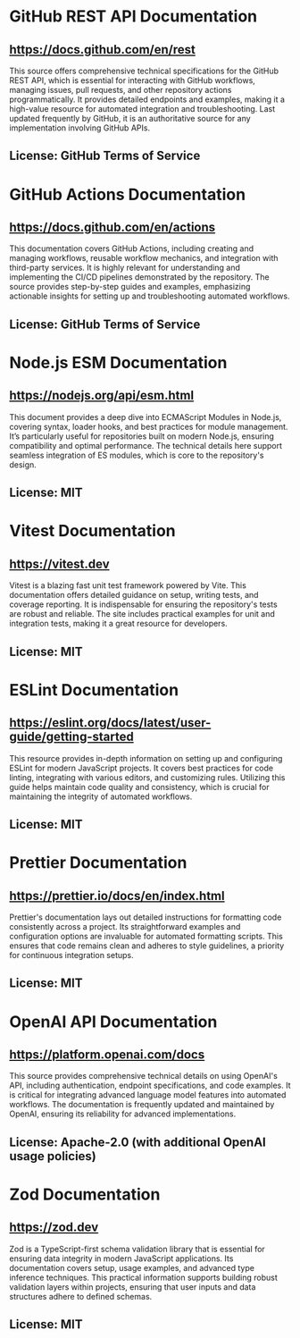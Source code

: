 # GitHub REST API Documentation
## https://docs.github.com/en/rest
This source offers comprehensive technical specifications for the GitHub REST API, which is essential for interacting with GitHub workflows, managing issues, pull requests, and other repository actions programmatically. It provides detailed endpoints and examples, making it a high-value resource for automated integration and troubleshooting. Last updated frequently by GitHub, it is an authoritative source for any implementation involving GitHub APIs.
## License: GitHub Terms of Service

# GitHub Actions Documentation
## https://docs.github.com/en/actions
This documentation covers GitHub Actions, including creating and managing workflows, reusable workflow mechanics, and integration with third-party services. It is highly relevant for understanding and implementing the CI/CD pipelines demonstrated by the repository. The source provides step-by-step guides and examples, emphasizing actionable insights for setting up and troubleshooting automated workflows.
## License: GitHub Terms of Service

# Node.js ESM Documentation
## https://nodejs.org/api/esm.html
This document provides a deep dive into ECMAScript Modules in Node.js, covering syntax, loader hooks, and best practices for module management. It’s particularly useful for repositories built on modern Node.js, ensuring compatibility and optimal performance. The technical details here support seamless integration of ES modules, which is core to the repository's design.
## License: MIT

# Vitest Documentation
## https://vitest.dev
Vitest is a blazing fast unit test framework powered by Vite. This documentation offers detailed guidance on setup, writing tests, and coverage reporting. It is indispensable for ensuring the repository's tests are robust and reliable. The site includes practical examples for unit and integration tests, making it a great resource for developers.
## License: MIT

# ESLint Documentation
## https://eslint.org/docs/latest/user-guide/getting-started
This resource provides in-depth information on setting up and configuring ESLint for modern JavaScript projects. It covers best practices for code linting, integrating with various editors, and customizing rules. Utilizing this guide helps maintain code quality and consistency, which is crucial for maintaining the integrity of automated workflows.
## License: MIT

# Prettier Documentation
## https://prettier.io/docs/en/index.html
Prettier's documentation lays out detailed instructions for formatting code consistently across a project. Its straightforward examples and configuration options are invaluable for automated formatting scripts. This ensures that code remains clean and adheres to style guidelines, a priority for continuous integration setups.
## License: MIT

# OpenAI API Documentation
## https://platform.openai.com/docs
This source provides comprehensive technical details on using OpenAI's API, including authentication, endpoint specifications, and code examples. It is critical for integrating advanced language model features into automated workflows. The documentation is frequently updated and maintained by OpenAI, ensuring its reliability for advanced implementations.
## License: Apache-2.0 (with additional OpenAI usage policies)

# Zod Documentation
## https://zod.dev
Zod is a TypeScript-first schema validation library that is essential for ensuring data integrity in modern JavaScript applications. Its documentation covers setup, usage examples, and advanced type inference techniques. This practical information supports building robust validation layers within projects, ensuring that user inputs and data structures adhere to defined schemas.
## License: MIT